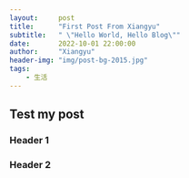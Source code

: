 ```yaml
---
layout:     post
title:      "First Post From Xiangyu"
subtitle:   " \"Hello World, Hello Blog\""
date:       2022-10-01 22:00:00
author:     "Xiangyu"
header-img: "img/post-bg-2015.jpg"
tags:
    - 生活
---
```


## Test my post

### Header 1


### Header 2
